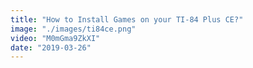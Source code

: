```yaml
---
title: "How to Install Games on your TI-84 Plus CE?"
image: "./images/ti84ce.png"
video: "M0mGma9ZkXI"
date: "2019-03-26"
---
```

